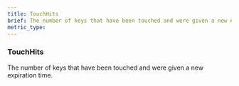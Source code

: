 ```yaml
---
title: TouchHits
brief: The number of keys that have been touched and were given a new expiration time.
metric_type:
---
```

### TouchHits

The number of keys that have been touched and were given a new expiration time.
